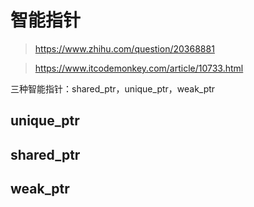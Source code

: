 # 智能指针

> https://www.zhihu.com/question/20368881

> https://www.itcodemonkey.com/article/10733.html

三种智能指针：shared_ptr，unique_ptr，weak_ptr

## unique_ptr

## shared_ptr

## weak_ptr
